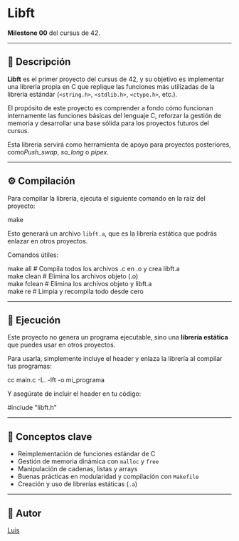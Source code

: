 # Libft

**Milestone 00** del cursus de 42.

---

## 📘 Descripción

**Libft** es el primer proyecto del cursus de 42, y su objetivo es implementar una librería propia en C que replique las funciones más utilizadas de la librería estándar (`<string.h>`, `<stdlib.h>`, `<ctype.h>`, etc.).  

El propósito de este proyecto es comprender a fondo cómo funcionan internamente las funciones básicas del lenguaje C, reforzar la gestión de memoria y desarrollar una base sólida para los proyectos futuros del cursus.  

Esta librería servirá como herramienta de apoyo para proyectos posteriores, como*Push_swap*, *so_long* o *pipex*.

---

## ⚙️ Compilación

Para compilar la librería, ejecuta el siguiente comando en la raíz del proyecto:

make

Esto generará un archivo `libft.a`, que es la librería estática que podrás enlazar en otros proyectos.

Comandos útiles:

make all       # Compila todos los archivos .c en .o y crea libft.a  
make clean     # Elimina los archivos objeto (.o)  
make fclean    # Elimina los archivos objeto y libft.a  
make re        # Limpia y recompila todo desde cero  

---

## 🚀 Ejecución

Este proyecto no genera un programa ejecutable, sino una **librería estática** que puedes usar en otros proyectos.  

Para usarla, simplemente incluye el header y enlaza la librería al compilar tus programas:

cc main.c -L. -lft -o mi_programa

Y asegúrate de incluir el header en tu código:

#include "libft.h"

---

## 🧩 Conceptos clave

- Reimplementación de funciones estándar de C  
- Gestión de memoria dinámica con `malloc` y `free`  
- Manipulación de cadenas, listas y arrays  
- Buenas prácticas en modularidad y compilación con `Makefile`  
- Creación y uso de librerías estáticas (`.a`)  

---

## 👤 Autor

[Luis ](https://github.com/lperalta14)

